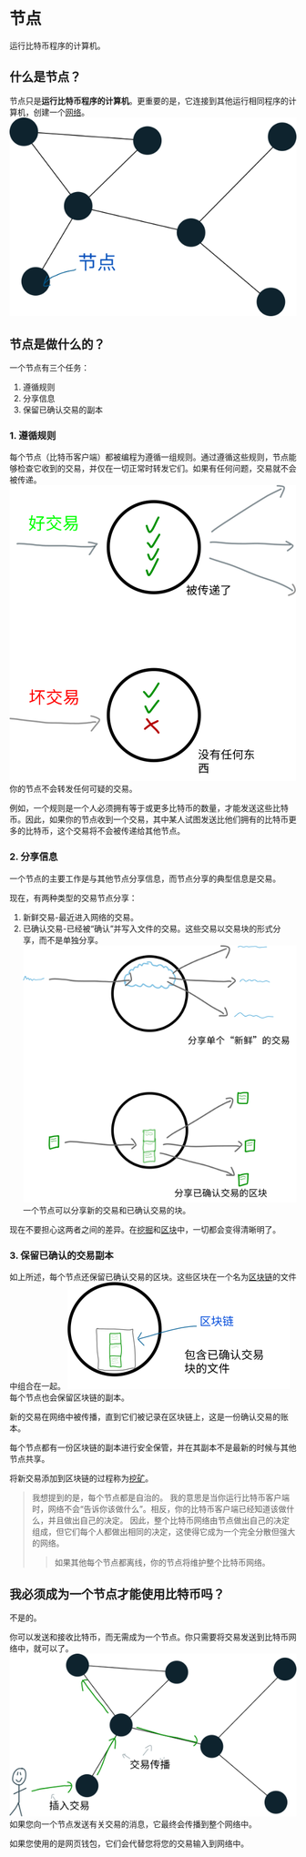 # 节点
运行比特币程序的计算机。

## 什么是节点？
节点只是**运行比特币程序的计算机**。更重要的是，它连接到其他运行相同程序的计算机，创建一个[网络](../Network.md)。
![Nodes-1.png](img/Nodes-1%20(1).png)


## 节点是做什么的？
一个节点有三个任务：

1. 遵循规则
2. 分享信息
3. 保留已确认交易的副本

### 1. 遵循规则
每个节点（比特币客户端）都被编程为遵循一组规则。通过遵循这些规则，节点能够检查它收到的交易，并仅在一切正常时转发它们。如果有任何问题，交易就不会被传递。
![Nodes-2.png](img/Nodes-2%20(1).png)
你的节点不会转发任何可疑的交易。

例如，一个规则是一个人必须拥有等于或更多比特币的数量，才能发送这些比特币。因此，如果你的节点收到一个交易，其中某人试图发送比他们拥有的比特币更多的比特币，这个交易将不会被传递给其他节点。

### 2. 分享信息

一个节点的主要工作是与其他节点分享信息，而节点分享的典型信息是交易。

现在，有两种类型的交易节点分享：

1. 新鲜交易-最近进入网络的交易。
2. 已确认交易-已经被“确认”并写入文件的交易。这些交易以交易块的形式分享，而不是单独分享。
![Nodes-3.png](img/Nodes-3%20(1).png)
一个节点可以分享新的交易和已确认交易的块。

现在不要担心这两者之间的差异。在[挖掘](../../2.Mining/mining.md)和[区块](../../2.Mining/2.Blocks/Blocks.md)中，一切都会变得清晰明了。

### 3. 保留已确认的交易副本

如上所述，每个节点还保留已确认交易的区块。这些区块在一个名为[区块链](../../2.Mining/1.Blockchain/Blockchain.md)的文件中组合在一起。
![Nodes-4.png](img/Nodes-4%20(1).png)
每个节点也会保留区块链的副本。

新的交易在网络中被传播，直到它们被记录在区块链上，这是一份确认交易的账本。

每个节点都有一份区块链的副本进行安全保管，并在其副本不是最新的时候与其他节点共享。

将新交易添加到区块链的过程称为[挖矿](../../2.Mining/mining.md)。

>我想提到的是，每个节点都是自治的。
我的意思是当你运行比特币客户端时，网络不会“告诉你该做什么”。相反，你的比特币客户端已经知道该做什么，并且做出自己的决定。
因此，整个比特币网络由节点做出自己的决定组成，但它们每个人都做出相同的决定，这使得它成为一个完全分散但强大的网络。
>>如果其他每个节点都离线，你的节点将维护整个比特币网络。

## 我必须成为一个节点才能使用比特币吗？
不是的。

你可以发送和接收比特币，而无需成为一个节点。你只需要将交易发送到比特币网络中，就可以了。
![Nodes-5.png](img/Nodes-5%20(1).png)
如果您向一个节点发送有关交易的消息，它最终会传播到整个网络中。

如果您使用的是网页钱包，它们会代替您将您的交易输入到网络中。